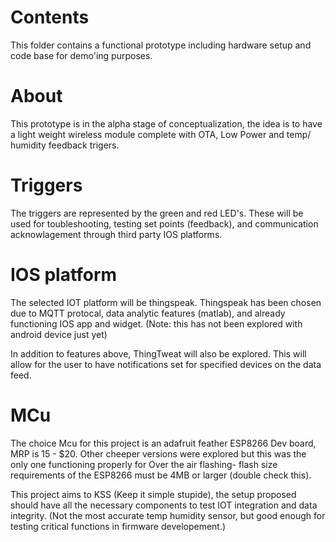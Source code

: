 # Contents

This folder contains a functional prototype including hardware setup and code base for demo'ing purposes. 

# About
This prototype is in the alpha stage of conceptualization, the idea is to have a light weight wireless module complete with OTA, Low Power and temp/ humidity feedback trigers. 

# Triggers

The triggers are represented by the green and red LED's.  These will be used for toubleshooting, testing set points (feedback), and communication acknowlagement through third party IOS platforms.

# IOS platform

The selected IOT platform will be thingspeak.  Thingspeak has been chosen due to MQTT protocal, data analytic features (matlab), and already functioning IOS app and widget. (Note: this has not been explored with android device just yet)

In addition to features above, ThingTweat will also be explored.  This will allow for the user to have notifications set for specified devices on the data feed. 

# MCu

The choice Mcu for this project is an adafruit feather ESP8266 Dev board, MRP is  15 - $20. Other cheeper versions were explored but this was the only one functioning properly for Over the air flashing- flash size requirements of the ESP8266 must be 4MB or larger (double check this).

This project aims to KSS (Keep it simple stupide), the setup proposed should have all the necessary components to test IOT integration and data integrity. (Not the most accurate temp humidity sensor, but good enough for testing critical functions in firmware developement.)


